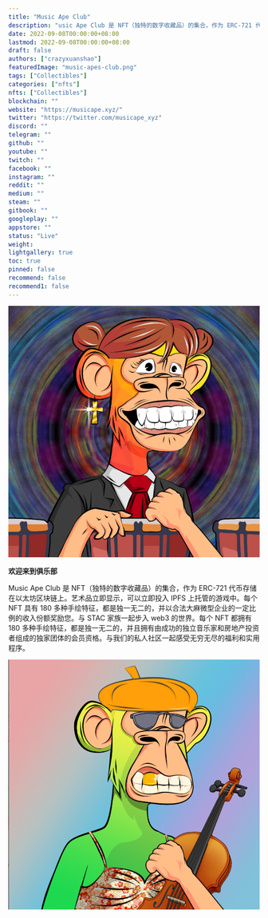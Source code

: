 ```yaml
---
title: "Music Ape Club"
description: "usic Ape Club 是 NFT（独特的数字收藏品）的集合，作为 ERC-721 代币存储在以太坊区块链上"
date: 2022-09-08T00:00:00+08:00
lastmod: 2022-09-08T00:00:00+08:00
draft: false
authors: ["crazyxuanshao"]
featuredImage: "music-apes-club.png"
tags: ["Collectibles"]
categories: ["nfts"]
nfts: ["Collectibles"]
blockchain: ""
website: "https://musicape.xyz/"
twitter: "https://twitter.com/musicape_xyz"
discord: ""
telegram: ""
github: ""
youtube: ""
twitch: ""
facebook: ""
instagram: ""
reddit: ""
medium: ""
steam: ""
gitbook: ""
googleplay: ""
appstore: ""
status: "Live"
weight: 
lightgallery: true
toc: true
pinned: false
recommend: false
recommend1: false
---
```


![swsws](swsws.png)

**欢迎来到俱乐部**

Music Ape Club 是 NFT（独特的数字收藏品）的集合，作为 ERC-721 代币存储在以太坊区块链上。艺术品立即显示，可以立即投入 IPFS 上托管的游戏中。每个 NFT 具有 180 多种手绘特征，都是独一无二的，并以合法大麻微型企业的一定比例的收入份额奖励您。与 STAC 家族一起步入 web3 的世界。每个 NFT 都拥有 180 多种手绘特征，都是独一无二的，并且拥有由成功的独立音乐家和房地产投资者组成的独家团体的会员资格。与我们的私人社区一起感受无穷无尽的福利和实用程序。

![dadad](dadad.png)